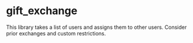 # gift_exchange
This library takes a list of users and assigns them to other users. Consider prior exchanges and custom restrictions. 
